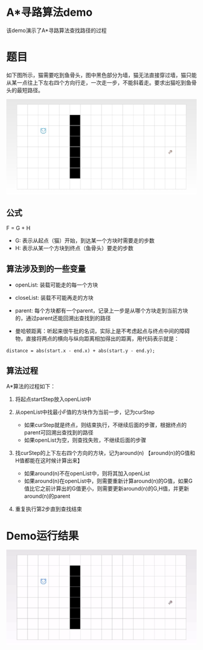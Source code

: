 # A*寻路算法demo

该demo演示了A*寻路算法查找路径的过程

# 题目

如下图所示，猫需要吃到鱼骨头，图中黑色部分为墙，猫无法直接穿过墙，猫只能从某一点往上下左右四个方向行走，一次走一步，不能斜着走。要求出猫吃到鱼骨头的最短路径。

<img src="./images/index.jpg" />

## 公式

F = G + H

* G: 表示从起点（猫）开始，到达某一个方块时需要走的步数
* H: 表示从某一个方块到终点（鱼骨头）要走的步数

## 算法涉及到的一些变量

* openList: 装载可能走的每一个方块

* closeList: 装载不可能再走的方块

* parent: 每个方块都有一个parent，记录上一步是从哪个方块走到当前方块的，通过parent还能回溯出查找到的路径

* 曼哈顿距离：听起来很牛批的名词，实际上是不考虑起点与终点中间的障碍物，直接将两点的横向与纵向距离相加得出的距离，用代码表示就是：

```
distance = abs(start.x - end.x) + abs(start.y - end.y);
```

## 算法过程

A*算法的过程如下：

1. 将起点startStep放入openList中

2. 从openList中找最小F值的方块作为当前一步，记为curStep
    - 如果curStep就是终点，则结束执行，不继续后面的步骤，根据终点的parent可回溯出查找到的路径
    - 如果openList为空，则查找失败，不继续后面的步骤
    
3. 找curStep的上下左右四个方向的方块，记为around(n) 【around(n)的G值和H值都能在这时候计算出来】
    - 如果around(n)不在openList中，则将其加入openList
    - 如果around(n)在openList中，则需要重新计算around(n)的G值，如果G值比它之前计算出的G值更小，则需要更新around(n)的G,H值，并更新around(n)的parent

4. 重复执行第2步直到查找结束

# Demo运行结果

<img src="./images/demo.gif" />